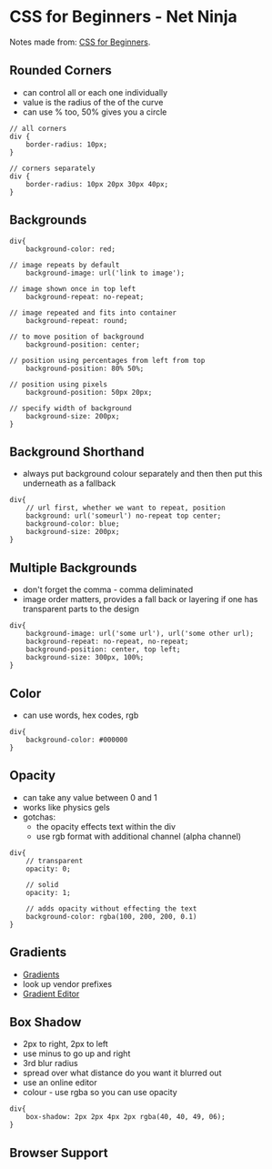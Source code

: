 # CSS for Beginners - Net Ninja

Notes made from: [CSS for Beginners](https://www.youtube.com/playlist?list=PL4cUxeGkcC9gQeDH6xYhmO-db2mhoTSrT).

## Rounded Corners

- can control all or each one individually
- value is the radius of the of the curve
- can use % too, 50% gives you a circle

```
// all corners
div {
    border-radius: 10px;
}

// corners separately
div {
    border-radius: 10px 20px 30px 40px;
}
```

## Backgrounds

```
div{
    background-color: red;

// image repeats by default
    background-image: url('link to image');

// image shown once in top left
    background-repeat: no-repeat;

// image repeated and fits into container
    background-repeat: round;

// to move position of background
    background-position: center;

// position using percentages from left from top
    background-position: 80% 50%;

// position using pixels
    background-position: 50px 20px;

// specify width of background
    background-size: 200px;
}
```

## Background Shorthand

- always put background colour separately and then then put this underneath as a fallback

```
div{
    // url first, whether we want to repeat, position
    background: url('someurl') no-repeat top center;
    background-color: blue;
    background-size: 200px;
}
```

## Multiple Backgrounds

- don't forget the comma - comma deliminated
- image order matters, provides a fall back or layering if one has transparent parts to the design

```
div{
    background-image: url('some url'), url('some other url);
    background-repeat: no-repeat, no-repeat;
    background-position: center, top left;
    background-size: 300px, 100%;
}
```

## Color

- can use words, hex codes, rgb

```
div{
    background-color: #000000
}
```

## Opacity

- can take any value between 0 and 1
- works like physics gels
- gotchas:
  - the opacity effects text within the div
  - use rgb format with additional channel (alpha channel)

```
div{
    // transparent
    opacity: 0;

    // solid
    opacity: 1;

    // adds opacity without effecting the text
    background-color: rgba(100, 200, 200, 0.1)
}
```

## Gradients

- [Gradients](https://developer.mozilla.org/en-US/docs/Web/CSS/gradient)
- look up vendor prefixes
- [Gradient Editor](https://www.colorzilla.com/gradient-editor/)

## Box Shadow

- 2px to right, 2px to left
- use minus to go up and right
- 3rd blur radius
- spread over what distance do you want it blurred out
- use an online editor
- colour - use rgba so you can use opacity

```
div{
    box-shadow: 2px 2px 4px 2px rgba(40, 40, 49, 06);
}
```

## Browser Support
